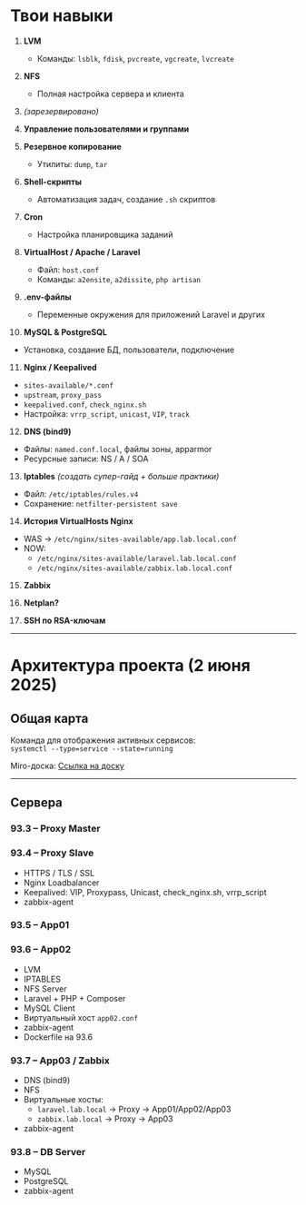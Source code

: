 
# Твои навыки

1. **LVM**
   - Команды: `lsblk`, `fdisk`, `pvcreate`, `vgcreate`, `lvcreate`

2. **NFS**
   - Полная настройка сервера и клиента

3. *(зарезервировано)*

4. **Управление пользователями и группами**

5. **Резервное копирование**
   - Утилиты: `dump`, `tar`

6. **Shell-скрипты**
   - Автоматизация задач, создание `.sh` скриптов

7. **Cron**
   - Настройка планировщика заданий

8. **VirtualHost / Apache / Laravel**
   - Файл: `host.conf`
   - Команды: `a2ensite`, `a2dissite`, `php artisan`

9. **.env-файлы**
   - Переменные окружения для приложений Laravel и других

10. **MySQL & PostgreSQL**
   - Установка, создание БД, пользователи, подключение

11. **Nginx / Keepalived**
   - `sites-available/*.conf`
   - `upstream`, `proxy_pass`
   - `keepalived.conf`, `check_nginx.sh`
   - Настройка: `vrrp_script`, `unicast`, `VIP`, `track`

12. **DNS (bind9)**
   - Файлы: `named.conf.local`, файлы зоны, apparmor
   - Ресурсные записи: NS / A / SOA

13. **Iptables** *(создать супер-гайд + больше практики)*
   - Файл: `/etc/iptables/rules.v4`
   - Сохранение: `netfilter-persistent save`

14. **История VirtualHosts Nginx**
   - WAS → `/etc/nginx/sites-available/app.lab.local.conf`
   - NOW:
     - `/etc/nginx/sites-available/laravel.lab.local.conf`
     - `/etc/nginx/sites-available/zabbix.lab.local.conf`

15. **Zabbix**

16. **Netplan?**

17. **SSH по RSA-ключам**

---

# Архитектура проекта (2 июня 2025)

## Общая карта
Команда для отображения активных сервисов:  
`systemctl --type=service --state=running`

Miro-доска: [Ссылка на доску](https://miro.com/app/board/uXjVL5A7FTU=/)

---

## Сервера

### **93.3 – Proxy Master**  
### **93.4 – Proxy Slave**
- HTTPS / TLS / SSL
- Nginx Loadbalancer
- Keepalived: VIP, Proxypass, Unicast, check_nginx.sh, vrrp_script
- zabbix-agent

### **93.5 – App01**  
### **93.6 – App02**
- LVM
- IPTABLES
- NFS Server
- Laravel + PHP + Composer
- MySQL Client
- Виртуальный хост `app02.conf`
- zabbix-agent
- Dockerfile на 93.6

### **93.7 – App03 / Zabbix**
- DNS (bind9)
- NFS
- Виртуальные хосты:
  - `laravel.lab.local` → Proxy → App01/App02/App03
  - `zabbix.lab.local` → Proxy → App03
- zabbix-agent

### **93.8 – DB Server**
- MySQL
- PostgreSQL
- zabbix-agent
